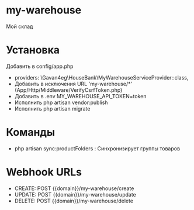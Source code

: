 # my-warehouse
Мой склад

# Установка
Добавить в config/app.php
- providers: \Gavan4eg\HouseBank\MyWarehouseServiceProvider::class,
- Добавить в исключения URL 'my-warehouse/*' (App/Http/Middleware/VerifyCsrfToken.php)
- Добавить в .env MY_WAREHOUSE_API_TOKEN=token
- Исполнить php artisan vendor:publish
- Исполнить php artisan migrate
# Команды
- php artisan sync:productFolders : Синхронизирует группы товаров
# Webhook URLs
- CREATE: POST {{domain}}/my-warehouse/create
- UPDATE: POST {{domain}}/my-warehouse/update
- DELETE: POST {{domain}}/my-warehouse/delete
